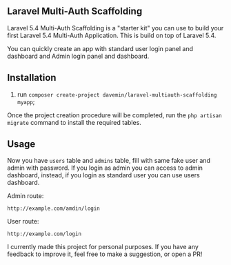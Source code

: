 ## Laravel Multi-Auth Scaffolding

Laravel 5.4 Multi-Auth Scaffolding is a "starter kit" you can use to build your first Laravel 5.4 Multi-Auth Application. This is build on top of Laravel 5.4.

You can quickly create an app with standard user login panel and dashboard and Admin login panel and dashboard. 

## Installation

1. run `composer create-project davemin/laravel-multiauth-scaffolding myapp`;

Once the project creation procedure will be completed, run the `php artisan migrate` command to install the required tables.

## Usage

Now you have `users` table and `admins` table, fill with same fake user and admin with password. 
If you login as admin you can access to admin dashboard, instead, if you login as standard user you can use users dashboard.

Admin route:

`http://example.com/amdin/login`

User route:

`http://example.com/login`

I currently made this project for personal purposes. If you have any feedback to improve it, feel free to make a suggestion, or open a PR!